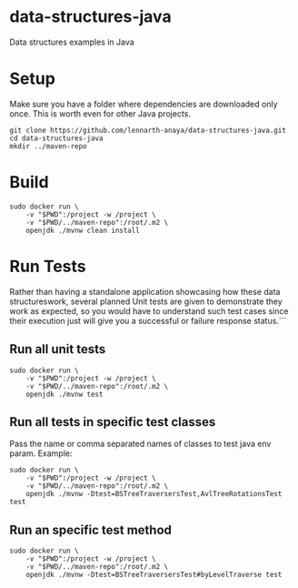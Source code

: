 
# data-structures-java

Data structures examples in Java

# Setup

Make sure you have a folder where dependencies are downloaded only once. This is worth even for other Java projects.

```
git clone https://github.com/lennarth-anaya/data-structures-java.git
cd data-structures-java
mkdir ../maven-repo
```

# Build

```
sudo docker run \
    -v "$PWD":/project -w /project \
    -v "$PWD/../maven-repo":/root/.m2 \
    openjdk ./mvnw clean install
```

# Run Tests

Rather than having a standalone application showcasing how these data structureswork, several planned Unit tests are given to demonstrate they work as expected, so you would have to understand such test cases since their execution just will give you a successful or failure response status.```

## Run all unit tests

```
sudo docker run \
    -v "$PWD":/project -w /project \
    -v "$PWD/../maven-repo":/root/.m2 \
    openjdk ./mvnw test
```

## Run all tests in specific test classes

Pass the name or comma separated names of classes to test java env param. Example:

```
sudo docker run \
    -v "$PWD":/project -w /project \
    -v "$PWD/../maven-repo":/root/.m2 \
    openjdk ./mvnw -Dtest=BSTreeTraversersTest,AvlTreeRotationsTest test
```


## Run an specific test method
```
sudo docker run \
    -v "$PWD":/project -w /project \
    -v "$PWD/../maven-repo":/root/.m2 \
    openjdk ./mvnw -Dtest=BSTreeTraversersTest#byLevelTraverse test
```


